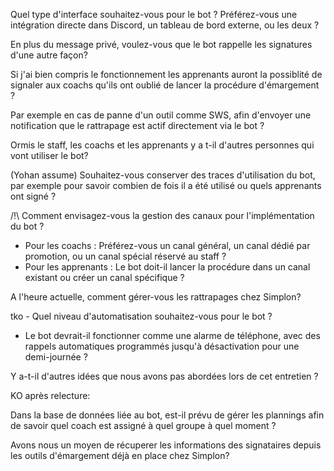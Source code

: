 Quel type d'interface souhaitez-vous pour le bot ? Préférez-vous une intégration directe dans Discord, un tableau de bord externe, ou les deux ?

En plus du message privé, voulez-vous que le bot rappelle les signatures d'une autre façon?

Si j'ai bien compris le fonctionnement les apprenants auront la possiblité de signaler aux coachs qu'ils ont oublié de lancer la procédure d'émargement ?

Par exemple en cas de panne d'un outil comme SWS, afin d'envoyer une notification que le rattrapage est actif directement via le bot ?

Ormis le staff, les coachs et les apprenants y a t-il d'autres personnes qui vont utiliser le bot?
                           
(Yohan assume) Souhaitez-vous conserver des traces d'utilisation du bot, par exemple pour savoir combien de fois il a été utilisé ou quels apprenants ont signé ?

/!\ Comment envisagez-vous la gestion des canaux pour l'implémentation du bot ?

 - Pour les coachs : Préférez-vous un canal général, un canal dédié par promotion, ou un canal spécial réservé au staff ?
 - Pour les apprenants : Le bot doit-il lancer la procédure dans un canal existant ou créer un canal spécifique ?

A l'heure actuelle, comment gérer-vous les rattrapages chez Simplon?

tko - Quel niveau d'automatisation souhaitez-vous pour le bot ?

- Le bot devrait-il fonctionner comme une alarme de téléphone, avec des rappels automatiques programmés jusqu'à désactivation pour une demi-journée ?

Y a-t-il d'autres idées que nous avons pas abordées lors de cet entretien ?


KO après relecture: 


Dans la base de données liée au bot, est-il prévu de gérer les plannings afin de savoir quel coach est assigné à quel groupe à quel moment ?

Avons nous un moyen de récuperer les informations des signataires depuis les outils d'émargement déjà en place chez Simplon?